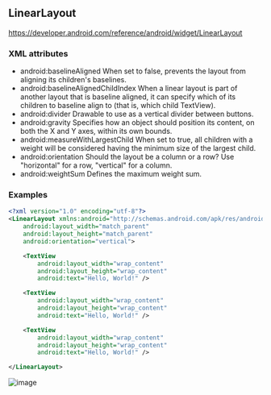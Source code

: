 ## LinearLayout

https://developer.android.com/reference/android/widget/LinearLayout

### XML attributes
- android:baselineAligned	When set to false, prevents the layout from aligning its children's baselines. 
- android:baselineAlignedChildIndex	When a linear layout is part of another layout that is baseline aligned, it can specify which of its children to baseline align to (that is, which child TextView). 
- android:divider	Drawable to use as a vertical divider between buttons. 
- android:gravity	Specifies how an object should position its content, on both the X and Y axes, within its own bounds. 
- android:measureWithLargestChild	When set to true, all children with a weight will be considered having the minimum size of the largest child. 
- android:orientation	Should the layout be a column or a row? Use "horizontal" for a row, "vertical" for a column. 
- android:weightSum	Defines the maximum weight sum. 


### Examples
```xml
<?xml version="1.0" encoding="utf-8"?>
<LinearLayout xmlns:android="http://schemas.android.com/apk/res/android"
    android:layout_width="match_parent"
    android:layout_height="match_parent"
    android:orientation="vertical">

    <TextView
        android:layout_width="wrap_content"
        android:layout_height="wrap_content"
        android:text="Hello, World!" />

    <TextView
        android:layout_width="wrap_content"
        android:layout_height="wrap_content"
        android:text="Hello, World!" />

    <TextView
        android:layout_width="wrap_content"
        android:layout_height="wrap_content"
        android:text="Hello, World!" />

</LinearLayout>
```

![image](https://github.com/user-attachments/assets/b7c35f7c-e6c6-4981-8eb5-315740872c66)
